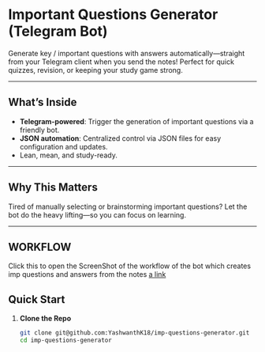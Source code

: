 #  Important Questions Generator (Telegram Bot)

Generate key / important questions with answers automatically—straight from your Telegram client when you send the notes! Perfect for quick quizzes, revision, or keeping your study game strong.

---

##  What’s Inside
- **Telegram-powered**: Trigger the generation of important questions via a friendly bot.
- **JSON automation**: Centralized control via JSON files for easy configuration and updates.
- Lean, mean, and study-ready.

---

##  Why This Matters
Tired of manually selecting or brainstorming important questions? Let the bot do the heavy lifting—so you can focus on learning.

---

##  WORKFLOW
Click this to open the ScreenShot of the workflow of the bot which creates imp questions and answers from the notes
[a link](https://github.com/YashwanthK18/imp-questions-generator/blob/master/imp-questions-generator.json](https://github.com/YashwanthK18/imp-questions-generator/blob/master/Screenshot%20(145).png))

##  Quick Start

1. **Clone the Repo**
   ```bash
   git clone git@github.com:YashwanthK18/imp-questions-generator.git
   cd imp-questions-generator

